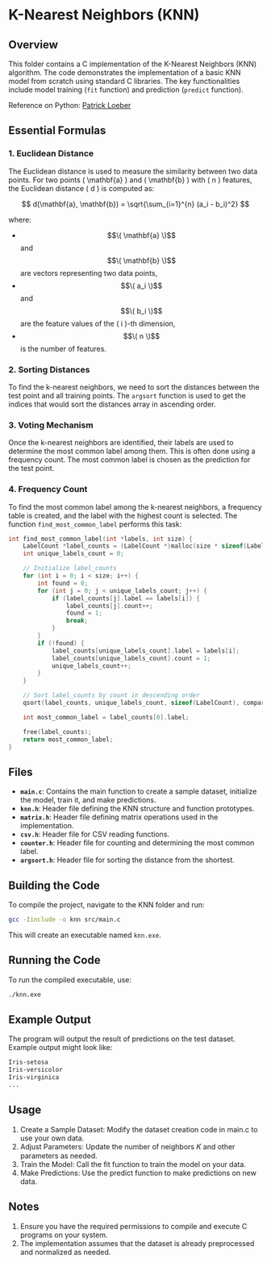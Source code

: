 # K-Nearest Neighbors (KNN)

## Overview
This folder contains a C implementation of the K-Nearest Neighbors (KNN) algorithm. The code demonstrates the implementation of a basic KNN model from scratch using standard C libraries. The key functionalities include model training (`fit` function) and prediction (`predict` function).

Reference on Python: [Patrick Loeber](https://www.youtube.com/watch?v=ngLyX54e1LU&list=PLqnslRFeH2Upcrywf-u2etjdxxkL8nl7E)

## Essential Formulas

### 1. Euclidean Distance

The Euclidean distance is used to measure the similarity between two data points. For two points \( \mathbf{a} \) and \( \mathbf{b} \) with \( n \) features, the Euclidean distance \( d \) is computed as:

$$
d(\mathbf{a}, \mathbf{b}) = \sqrt{\sum_{i=1}^{n} (a_i - b_i)^2}
$$

where:
- $$\( \mathbf{a} \)$$ and $$\( \mathbf{b} \)$$ are vectors representing two data points,
- $$\( a_i \)$$ and $$\( b_i \)$$ are the feature values of the \( i \)-th dimension,
- $$\( n \)$$ is the number of features.

### 2. Sorting Distances

To find the k-nearest neighbors, we need to sort the distances between the test point and all training points. The `argsort` function is used to get the indices that would sort the distances array in ascending order.

### 3. Voting Mechanism

Once the k-nearest neighbors are identified, their labels are used to determine the most common label among them. This is often done using a frequency count. The most common label is chosen as the prediction for the test point.

### 4. Frequency Count

To find the most common label among the k-nearest neighbors, a frequency table is created, and the label with the highest count is selected. The function `find_most_common_label` performs this task:

```c
int find_most_common_label(int *labels, int size) {
    LabelCount *label_counts = (LabelCount *)malloc(size * sizeof(LabelCount));
    int unique_labels_count = 0;

    // Initialize label_counts
    for (int i = 0; i < size; i++) {
        int found = 0;
        for (int j = 0; j < unique_labels_count; j++) {
            if (label_counts[j].label == labels[i]) {
                label_counts[j].count++;
                found = 1;
                break;
            }
        }
        if (!found) {
            label_counts[unique_labels_count].label = labels[i];
            label_counts[unique_labels_count].count = 1;
            unique_labels_count++;
        }
    }

    // Sort label_counts by count in descending order
    qsort(label_counts, unique_labels_count, sizeof(LabelCount), compare_counter);

    int most_common_label = label_counts[0].label;

    free(label_counts);
    return most_common_label;
}
```

## Files

- **`main.c`**: Contains the main function to create a sample dataset, initialize the model, train it, and make predictions.
- **`knn.h`**: Header file defining the KNN structure and function prototypes.
- **`matrix.h`**: Header file defining matrix operations used in the implementation.
- **`csv.h`**: Header file for CSV reading functions.
- **`counter.h`**: Header file for counting and determining the most common label.
- **`argsort.h`**: Header file for sorting the distance from the shortest.

## Building the Code

To compile the project, navigate to the KNN folder and run:

```bash
gcc -Iinclude -o knn src/main.c
```
This will create an executable named `knn.exe`.

## Running the Code
To run the compiled executable, use:

```bash
./knn.exe
```

## Example Output
The program will output the result of predictions on the test dataset. Example output might look like:
```bash
Iris-setosa
Iris-versicolor
Iris-virginica
...
```

## Usage
1. Create a Sample Dataset: Modify the dataset creation code in main.c to use your own data.
2. Adjust Parameters: Update the number of neighbors 𝐾 and other parameters as needed.
3. Train the Model: Call the fit function to train the model on your data.
4. Make Predictions: Use the predict function to make predictions on new data.

## Notes
1. Ensure you have the required permissions to compile and execute C programs on your system.
2. The implementation assumes that the dataset is already preprocessed and normalized as needed.
